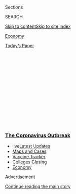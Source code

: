<div id="app">

<div>

<div>

<div>

<div class="NYTAppHideMasthead css-1q2w90k e1suatyy0">

<div class="section css-ui9rw0 e1suatyy2">

<div class="css-eph4ug er09x8g0">

<div class="css-6n7j50">

</div>

<span class="css-1dv1kvn">Sections</span>

<div class="css-10488qs">

<span class="css-1dv1kvn">SEARCH</span>

</div>

[Skip to content](#site-content)[Skip to site
index](#site-index)

</div>

<div id="masthead-section-label" class="css-1wr3we4 eaxe0e00">

[Economy](https://www.nytimes3xbfgragh.onion/section/business/economy)

</div>

<div class="css-10698na e1huz5gh0">

</div>

</div>

<div id="masthead-bar-one" class="section hasLinks css-15hmgas e1csuq9d3">

<div class="css-uqyvli e1csuq9d0">

</div>

<div class="css-1uqjmks e1csuq9d1">

</div>

<div class="css-9e9ivx">

[](https://myaccount.nytimes3xbfgragh.onion/auth/login?response_type=cookie&client_id=vi)

</div>

<div class="css-1bvtpon e1csuq9d2">

[Today’s
Paper](https://www.nytimes3xbfgragh.onion/section/todayspaper)

</div>

</div>

</div>

</div>

<div data-aria-hidden="false">

<div id="site-content" data-role="main">

<div>

<div class="css-1aor85t" style="opacity:0.000000001;z-index:-1;visibility:hidden">

<div class="css-1hqnpie">

<div class="css-epjblv">

<span class="css-17xtcya">[Economy](/section/business/economy)</span><span class="css-x15j1o">|</span><span class="css-fwqvlz">Job
Growth Slowed in July, Signaling a Loss of Economic
Momentum</span>

</div>

<div class="css-k008qs">

<div class="css-1iwv8en">

<span class="css-18z7m18"></span>

<div>

</div>

</div>

<span class="css-1n6z4y">https://nyti.ms/30Dfcd9</span>

<div class="css-1705lsu">

<div class="css-4xjgmj">

<div class="css-4skfbu" data-role="toolbar" data-aria-label="Social Media Share buttons, Save button, and Comments Panel with current comment count" data-testid="share-tools">

  - 
  - 
  - 
  - 
    
    <div class="css-6n7j50">
    
    </div>

  - 

</div>

</div>

</div>

</div>

</div>

</div>

<div class="css-13pd83m">

<div class="css-l9svim">

### [<span class="css-pa1jbp"><span class="css-1rxm0ex">The Coronavirus</span><span class="css-1rxm0ex"> Outbreak</span></span>](https://www.nytimes3xbfgragh.onion/news-event/coronavirus?name=styln-coronavirus-markets&region=TOP_BANNER&variant=undefined&block=storyline_menu_recirc&action=click&pgtype=Article&impression_id=a4f4e500-e3b5-11ea-82f7-af6d488d7008)

  - <span class="css-ousu42"><span class="css-12clwdu">live</span>[Latest
    Updates](https://www.nytimes3xbfgragh.onion/2020/08/21/world/covid-19-coronavirus.html?name=styln-coronavirus-markets&region=TOP_BANNER&variant=undefined&block=storyline_menu_recirc&action=click&pgtype=Article&impression_id=a4f50c10-e3b5-11ea-82f7-af6d488d7008)</span>
  - <span class="css-ousu42">[Maps and
    Cases](https://www.nytimes3xbfgragh.onion/interactive/2020/us/coronavirus-us-cases.html?name=styln-coronavirus-markets&region=TOP_BANNER&variant=undefined&block=storyline_menu_recirc&action=click&pgtype=Article&impression_id=a4f50c11-e3b5-11ea-82f7-af6d488d7008)</span>
  - <span class="css-ousu42">[Vaccine
    Tracker](https://www.nytimes3xbfgragh.onion/interactive/2020/science/coronavirus-vaccine-tracker.html?name=styln-coronavirus-markets&region=TOP_BANNER&variant=undefined&block=storyline_menu_recirc&action=click&pgtype=Article&impression_id=a4f50c12-e3b5-11ea-82f7-af6d488d7008)</span>
  - <span class="css-ousu42">[Colleges
    Closing](https://www.nytimes3xbfgragh.onion/2020/08/19/us/colleges-closing-covid.html?name=styln-coronavirus-markets&region=TOP_BANNER&variant=undefined&block=storyline_menu_recirc&action=click&pgtype=Article&impression_id=a4f50c13-e3b5-11ea-82f7-af6d488d7008)</span>
  - <span class="css-ousu42">[Economy](https://www.nytimes3xbfgragh.onion/live/2020/08/21/business/stock-market-today-coronavirus?name=styln-coronavirus-markets&region=TOP_BANNER&variant=undefined&block=storyline_menu_recirc&action=click&pgtype=Article&impression_id=a4f50c14-e3b5-11ea-82f7-af6d488d7008)</span>

</div>

</div>

<div id="top-wrapper" class="css-1sy8kpn">

<div id="top-slug" class="css-l9onyx">

Advertisement

</div>

[Continue reading the main
story](#after-top)

<div class="ad top-wrapper" style="text-align:center;height:100%;display:block;min-height:250px">

<div id="top" class="place-ad" data-position="top" data-size-key="top">

</div>

</div>

<div id="after-top">

</div>

</div>

<div>

<div id="sponsor-wrapper" class="css-1hyfx7x">

<div id="sponsor-slug" class="css-19vbshk">

Supported by

</div>

[Continue reading the main
story](#after-sponsor)

<div id="sponsor" class="ad sponsor-wrapper" style="text-align:center;height:100%;display:block">

</div>

<div id="after-sponsor">

</div>

</div>

<div class="css-186x18t">

</div>

<div class="css-1vkm6nb ehdk2mb0">

# Job Growth Slowed in July, Signaling a Loss of Economic Momentum

</div>

The ranks of the employed grew by 1.8 million, a drop from the pace of
the previous two months, as renewed business closings hampered the
recovery.

<div id="july-jobs-job-levels" class="section interactive-content interactive-size-scoop css-1t58pk9" data-id="100000007265143">

<div class="css-17ih8de interactive-body" data-sourceid="100000007265143">

<div class="g-story g-freebird g-max-limit" data-preview-slug="june-jobs-day-v2">

<div class="g-container">

<div class="g-asset g-graphic" style="max-width: 945px">

### Jobs remain far below pre-pandemic levels

#### Cumulative change in jobs since July 2016

<div data-role="img">

<div id="g-jobs" class="g-loading">

</div>

</div>

<div class="g-source">

<span class="g-credit">By Allison
McCann</span><span class="g-credit_bullet">·</span><span class="g-credit g-note">Data
is seasonally
adjusted.</span><span class="g-credit_bullet">·</span><span class="g-credit">Source:
Bureau of Labor Statistics</span>

</div>

</div>

</div>

</div>

</div>

</div>

<div class="css-18e8msd">

<div class="css-vp77d3 epjyd6m0">

<div class="css-1baulvz">

By [<span class="css-1baulvz" itemprop="name">Nelson D.
Schwartz</span>](https://www.nytimes3xbfgragh.onion/by/nelson-d-schwartz)
and <span class="css-1baulvz last-byline" itemprop="name">Gillian
Friedman</span>

</div>

</div>

  - 
    
    <div class="css-ld3wwf e16638kd2">
    
    Aug. 7,
    2020
    
    </div>

  - 
    
    <div class="css-4xjgmj">
    
    <div class="css-d8bdto" data-role="toolbar" data-aria-label="Social Media Share buttons, Save button, and Comments Panel with current comment count" data-testid="share-tools">
    
      - 
      - 
      - 
      - 
        
        <div class="css-6n7j50">
        
        </div>
    
      - 
    
    </div>
    
    </div>

</div>

</div>

<div class="section meteredContent css-1r7ky0e" name="articleBody" itemprop="articleBody">

<div class="css-1fanzo5 StoryBodyCompanionColumn">

<div class="css-53u6y8">

The American economy slowed in July as the pace of hiring eased from the
robust rate of the previous two months, a victim of waning momentum and
the resurgence of the coronavirus in many parts of the country.

Employers added 1.8 million jobs, well below the 4.8 million jump in
payrolls in June, the Labor Department reported, after virus-related
restrictions caused some businesses to close for a second time. The
unemployment rate fell to 10.2 percent.

Hours after the report underscored the slowing recovery, talks between
administration officials and congressional Democrats on how to pump more
aid into the economy were on the verge of collapse. On Friday night,
President Trump threatened to bypass Congress and act on his own —
though his power to do so was unclear.

</div>

</div>

<div>

</div>

<div class="css-1fanzo5 StoryBodyCompanionColumn">

<div class="css-53u6y8">

Prominent among the unresolved issues were a revival of the government’s
$600-a-week supplement to unemployment aid, a lifeline for millions of
jobless workers until it expired at the end of last month, and a
possible extension of [an eviction moratorium covering many of the
nation’s
tenants](https://www.nytimes3xbfgragh.onion/2020/08/07/business/economy/housing-economy-eviction-renters.html).

</div>

</div>

<div class="css-1fanzo5 StoryBodyCompanionColumn">

<div class="css-53u6y8">

Even with July’s gains, fewer than half of the 22 million jobs lost in
March and April have been restored. And economists warn that the rest of
the lost ground will be a challenge to regain.

“The easy hiring that was done in May and June has been exhausted,” said
Michelle Meyer, head of U.S. economics at Bank of America. “With many
companies not running at full capacity, it becomes harder to get that
incremental worker back in.”

Over all, the job market reflects the crosswinds buffeting the economy
less than 100 days before the presidential election. Retailers continue
to file for bankruptcy, while airlines and hotels operate at a small
fraction of capacity. Some companies are calling back laid-off
employees, even as other employers continue to shed workers.

The longer the crisis goes on, the greater the toll for businesses,
especially smaller ones.

“We’re going to start to see a lot of small businesses fall by the
wayside, a lot of people who are unemployed become chronically
unemployed,” said Kenneth S. Rogoff, a Harvard University economist who
has written extensively on financial and economic crises. “We’re in
very, very dangerous territory.”

</div>

</div>

<div class="css-1fanzo5 StoryBodyCompanionColumn">

<div class="css-53u6y8">

And underscoring the prevalence of what economists term “churn” in the
labor market, some jobless Americans have secured work only to find
themselves out of a job for a second
time.

<div id="NYT_MAIN_CONTENT_1_REGION" class="css-9tf9ac">

<div>

<div id="styln-covid-updates-markets" class="section interactive-content interactive-size-medium css-1ftcdic">

<div class="css-17ih8de interactive-body">

<div id="styln-briefing-block">

<div class="briefing-block-header-section">

# [Latest Updates: The Coronavirus Outbreak and the Economy](https://www.nytimes3xbfgragh.onion/live/2020/08/21/business/stock-market-today-coronavirus?action=click&pgtype=Article&state=default&region=MAIN_CONTENT_1&context=storylines_live_updates)

</div>

<div class="briefing-block-lb-items">

<div class="briefing-block-update-time active">

[54m
ago](https://www.nytimes3xbfgragh.onion/live/2020/08/21/business/stock-market-today-coronavirus?action=click&pgtype=Article&state=default&region=MAIN_CONTENT_1&context=storylines_live_updates#what-we-overheard-on-earnings-calls)

</div>

<div>

[What we overheard on earnings
calls.](https://www.nytimes3xbfgragh.onion/live/2020/08/21/business/stock-market-today-coronavirus?action=click&pgtype=Article&state=default&region=MAIN_CONTENT_1&context=storylines_live_updates#what-we-overheard-on-earnings-calls)

</div>

<div class="briefing-block-update-time active">

[3h
ago](https://www.nytimes3xbfgragh.onion/live/2020/08/21/business/stock-market-today-coronavirus?action=click&pgtype=Article&state=default&region=MAIN_CONTENT_1&context=storylines_live_updates#government-debt-in-britain-exceeds-2-trillion-for-the-first-time)

</div>

<div>

[Government debt in Britain exceeds £2 trillion for the first
time.](https://www.nytimes3xbfgragh.onion/live/2020/08/21/business/stock-market-today-coronavirus?action=click&pgtype=Article&state=default&region=MAIN_CONTENT_1&context=storylines_live_updates#government-debt-in-britain-exceeds-2-trillion-for-the-first-time)

</div>

<div class="briefing-block-update-time active">

[3h
ago](https://www.nytimes3xbfgragh.onion/live/2020/08/21/business/stock-market-today-coronavirus?action=click&pgtype=Article&state=default&region=MAIN_CONTENT_1&context=storylines_live_updates#us-stocks-waver-as-global-markets-fall)

</div>

<div>

[U.S. stocks waver as global markets
fall.](https://www.nytimes3xbfgragh.onion/live/2020/08/21/business/stock-market-today-coronavirus?action=click&pgtype=Article&state=default&region=MAIN_CONTENT_1&context=storylines_live_updates#us-stocks-waver-as-global-markets-fall)

</div>

</div>

<div class="briefing-block-footer">

<div class="briefing-block-footer-meta">

[See more
updates](https://www.nytimes3xbfgragh.onion/live/2020/08/21/business/stock-market-today-coronavirus?action=click&pgtype=Article&state=default&region=MAIN_CONTENT_1&context=storylines_live_updates)

</div>

<div class="briefing-block-briefinglinks">

<span>More live coverage:</span>
[Global](https://www.nytimes3xbfgragh.onion/2020/08/21/world/covid-19-coronavirus.html?action=click&pgtype=Article&state=default&region=MAIN_CONTENT_1&context=storylines_live_updates)

</div>

</div>

</div>

</div>

</div>

</div>

</div>

After coronavirus-related lockdowns forced dining establishments in New
York to close in March, Hannah Lane, 24, was laid off as a server in a
popular Gramercy Park restaurant where she made about $60,000 a year.

</div>

</div>

<div class="css-79elbk" data-testid="photoviewer-wrapper">

<div class="css-z3e15g" data-testid="photoviewer-wrapper-hidden">

</div>

<div class="css-1a48zt4 ehw59r15" data-testid="photoviewer-children">

![<span class="css-16f3y1r e13ogyst0" data-aria-hidden="true">Hannah
Lane was laid off as a restaurant server, rehired and laid off again.
She has renewed her search for
work.</span><span class="css-cnj6d5 e1z0qqy90" itemprop="copyrightHolder"><span class="css-1ly73wi e1tej78p0">Credit...</span><span>Jose
A. Alvarado Jr. for The New York
Times</span></span>](https://static01.graylady3jvrrxbe.onion/images/2020/08/07/business/07markets-brf-layoff/merlin_175402275_5dfa702d-9008-470c-aff0-0e3b61e03357-articleLarge.jpg?quality=75&auto=webp&disable=upscale)

</div>

</div>

<div class="css-1fanzo5 StoryBodyCompanionColumn">

<div class="css-53u6y8">

She applied for unemployment benefits, but had to wait two months for
the payments to begin. Then, in early July, as New York allowed
restaurants to open for indoor dining, Ms. Lane was recalled to her job.

“I went back into work, clocked in, went back on payroll, the whole nine
yards,” she said.

She had spent just one day there when Gov. Andrew M. Cuomo reversed
course and prohibited dining inside restaurants. Ms. Lane was laid off
again, and found herself back on unemployment and looking for work.

The leisure and hospitality industry was hit hard in the downturn and
faces new restrictions on bars and indoor dining in states like
California, Florida and Texas.

Last month, it added 592,000 jobs, or one-third of the net gain for the
economy over
all.

</div>

</div>

<div id="july-jobs-industries" class="section interactive-content interactive-size-scoop css-1fwl6kh" data-id="100000007265146">

<div class="css-17ih8de interactive-body" data-sourceid="100000007265146">

<div class="g-story g-freebird g-max-limit" data-preview-slug="june-jobs-day-v2">

<div class="g-container">

<div class="g-asset g-graphic" style="max-width: 1050px">

### Industries are rebounding, but none have fully recovered

#### Cumulative change in jobs since July 2016, by industry

<div data-role="img">

<div id="g-industries">

</div>

</div>

<div class="g-source">

<span class="g-credit">By Allison
McCann</span><span class="g-credit_bullet">·</span><span class="g-credit g-note">Data
is seasonally
adjusted.</span><span class="g-credit_bullet">·</span><span class="g-credit">Source:
Bureau of Labor Statistics</span>

</div>

</div>

</div>

</div>

</div>

</div>

<div class="css-1fanzo5 StoryBodyCompanionColumn">

<div class="css-53u6y8">

July’s job growth in the industry followed a jump of 3.4 million in May
and June, seasonally adjusted, but employment in the field is still 4.3
million below where it was in February.

The retail industry, another hard-hit sector that has seen numerous
bankruptcies in recent months, added 258,000 jobs last month.

The pandemic’s toll on jobs in those categories has hit lower-paid
workers especially hard, including millions who depend on tips. For big
increases in hiring at restaurants and bars, employees may need to wait
until indoor dining is again permitted in states like New York —
something unlikely to occur until a vaccine is found.

While the survey of households released on Friday counted 16.3 million
Americans as unemployed, the Labor Department has reported that over 30
million are receiving some sort of unemployment benefit.

The household survey does not count people as unemployed if they have
given up the search for work and are not considered part of the labor
force. There are also differences between the Labor Department’s
definition of unemployment and state requirements for
benefits.

</div>

</div>

<div class="css-a7yk8a e73j0it0">

<div class="css-1xdhyk6 erfvjey0">

<span class="css-1ly73wi e1tej78p0">Image</span>

<div class="css-zjzyr8">

<div data-testid="lazyimage-container" style="height:257.77777777777777px">

</div>

</div>

</div>

<span class="css-16f3y1r e13ogyst0" data-aria-hidden="true">A barista on
the job this week in Kansas City, Mo., at a coffee spot that had laid
off much of its staff early in the
pandemic.</span><span class="css-cnj6d5 e1z0qqy90" itemprop="copyrightHolder"><span class="css-1ly73wi e1tej78p0">Credit...</span><span>Christopher
Smith for The New York
Times</span></span>

<div class="css-1xdhyk6 erfvjey0">

<span class="css-1ly73wi e1tej78p0">Image</span>

<div class="css-zjzyr8">

<div data-testid="lazyimage-container" style="height:263.5777777777778px">

</div>

</div>

</div>

<span class="css-16f3y1r e13ogyst0" data-aria-hidden="true">American
Freight in Independence, Mo., was looking for workers this week. Even as
some businesses hire, layoffs
persist.</span><span class="css-cnj6d5 e1z0qqy90" itemprop="copyrightHolder"><span class="css-1ly73wi e1tej78p0">Credit...</span><span>Christopher
Smith for The New York Times</span></span>

</div>

<div class="css-1fanzo5 StoryBodyCompanionColumn">

<div class="css-53u6y8">

However it is measured, the pandemic’s economic pain has not been
distributed evenly.

The seasonally adjusted unemployment rate for Black adults [was 14.6
percent](https://www.bls.gov/news.release/empsit.t02.htm) in July, down
slightly from 15.4 percent the month before and a little more than two
percentage points from its peak in May — but still more than double its
5.8 percent rate in February.

</div>

</div>

<div class="css-1fanzo5 StoryBodyCompanionColumn">

<div class="css-53u6y8">

Joblessness for white workers eased to 9.2 percent in July. While that
rate is up sharply from 3.1 percent in February, it has fallen about
five percentage points from its April peak.

Unemployment among other minority groups also remains elevated. The rate
for Hispanic [workers](https://www.bls.gov/news.release/empsit.t03.htm)
was at 12.9 percent, up from 4.4 percent before the crisis. Asian
workers — who before the downturn had the lowest jobless rate of any
demographic group — posted a 12 percent unemployment rate in
July.

</div>

</div>

<div id="july-jobs-demographics-unemployment" class="section interactive-content interactive-size-scoop css-1fwl6kh" data-id="100000007265151">

<div class="css-17ih8de interactive-body" data-sourceid="100000007265151">

<div class="g-story g-freebird g-max-limit" data-preview-slug="june-jobs-day-v2">

<div class="g-container">

<div class="g-asset g-graphic" style="max-width: 1050px">

### Black men continue to have the highest rate of unemployment

#### Unemployment rates by race for <span class="group-Men">men</span>, <span class="group-Women">women</span> and <span class="group-overall">over all</span>

<div data-role="img">

<div id="g-demographics">

<div class="chart-wrap-demo">

<div class="chart-hed">

Black

</div>

<div id="g-black" class="g-loading demo">

</div>

</div>

<div class="chart-wrap-demo">

<div class="chart-hed">

Hispanic

</div>

<div id="g-hispanic" class="g-loading demo">

</div>

</div>

<div class="chart-wrap-demo">

<div class="chart-hed">

Asian

</div>

<div id="g-asian" class="g-loading demo">

</div>

</div>

<div class="chart-wrap-demo">

<div class="chart-hed">

White

</div>

<div id="g-white" class="g-loading demo">

</div>

</div>

</div>

</div>

<div class="g-source">

<span class="g-credit">By Allison
McCann</span><span class="g-credit_bullet">·</span><span class="g-credit g-note">Rates
are seasonally adjusted except those for Asian men and
women.</span><span class="g-credit_bullet">·</span><span class="g-credit">Source:
Bureau of Labor Statistics</span>

</div>

</div>

</div>

</div>

</div>

</div>

<div class="css-1fanzo5 StoryBodyCompanionColumn">

<div class="css-53u6y8">

Policymakers have noted the differing impact. “The rise in joblessness
has been especially severe for lower-wage workers, for women, and for
African-Americans and Hispanics,” Jerome H. Powell, the Federal Reserve
chair, said at a [news
conference](https://www.federalreserve.gov/mediacenter/files/FOMCpresconf20200729.pdf)
in late July. “This reversal of economic fortune has upended many lives
and created great uncertainty about the future.”

For some workers, securing a position has meant accepting lower pay.

When the pandemic hit, David Espy was a safety manager overseeing the
construction of a resort hotel at Walt Disney World in Florida. But in
mid-March, when virus-related shutdowns forced entertainment venues to
close, Mr. Espy lost his job.

After being unemployed for one month, Mr. Espy, 59, was hired by a
consulting company called Safety, Solutions and Supply. Before the
pandemic, he was making $125,000 a year. Now, he earns $75,000.

The new job does not pay him enough to cover his expenses, including two
car loans and the mortgage on his house in Valrico, Fla., where he lives
with his wife and a 20-year-old son. To make ends meet, he is spending
$2,000 of his savings each month.

</div>

</div>

<div class="css-1fanzo5 StoryBodyCompanionColumn">

<div class="css-53u6y8">

“I would call myself underemployed,” he said. “I’m working at a reduced
rate just to pay my
bills.”

</div>

</div>

<div class="css-79elbk" data-testid="photoviewer-wrapper">

<div class="css-z3e15g" data-testid="photoviewer-wrapper-hidden">

</div>

<div class="css-1a48zt4 ehw59r15" data-testid="photoviewer-children">

<div class="css-1xdhyk6 erfvjey0">

<span class="css-1ly73wi e1tej78p0">Image</span>

<div class="css-zjzyr8">

<div data-testid="lazyimage-container" style="height:309.3333333333333px">

</div>

</div>

</div>

<span class="css-16f3y1r e13ogyst0" data-aria-hidden="true">“I’m working
at a reduced rate just to pay my bills,” said David Espy, who took a job
paying far less than the one he lost at the start of the
pandemic.</span><span class="css-cnj6d5 e1z0qqy90" itemprop="copyrightHolder"><span class="css-1ly73wi e1tej78p0">Credit...</span><span>Zack
Wittman for The New York Times</span></span>

</div>

</div>

<div class="css-1fanzo5 StoryBodyCompanionColumn">

<div class="css-53u6y8">

Even as some employers recall laid-off workers, others are concluding
they can no longer stay in business. That has caused financial and
emotional damage for owners and employees alike.

For Jackie Anscher, the closing of the boutique fitness studio where she
taught spinning classes in Long Beach, N.Y., until March meant more than
the loss of a job. It was the end of something she was passionate about
and halted the deep connections she had built with clients.

“I miss it like I’ve lost a limb,” she said. “What started as an
exercise class encompassed so much more. I’m a therapist on a bike. I’m
sure a lot of people can relate to the emotional loss.”

Ms. Anscher, who taught eight to 10 classes a week, said her financial
situation was stable because of her husband’s job. But there is nowhere
to go to keep teaching as gyms remain closed.

“This was a forced retirement,” Ms. Anscher, 58, said. “I’m not ready to
retire. I’m waiting to see how I can pick up the pieces.”

Stephanie Horowitz, the studio’s owner, didn’t think the moratorium on
classes would be the end of her business, Ocean Ride, when it was
imposed in March. She offered spinning classes over the internet, she
said, “but it never took off the way we needed it to.”

</div>

</div>

<div class="css-1fanzo5 StoryBodyCompanionColumn">

<div class="css-53u6y8">

By mid-July, the financial drain was too great, and she decided to shut
down after seven years. Some of the bikes have been sold, and Ms.
Horowitz has been cleaning out the space on the South Shore of Long
Island, a few blocks from the Atlantic. Seven part-time workers,
including Ms. Anscher, have lost their jobs.

“We were a staple in the community, and we had a good run,” Ms.
Horowitz, 40, said. “It’s emotional. We had just bought new bikes last
year. Who knows what the future holds for any of us?”

Jeanna Smialek and Ben Casselman contributed reporting.

</div>

</div>

<div>

</div>

</div>

<div>

</div>

<div>

</div>

<div>

</div>

<div>

<div id="bottom-wrapper" class="css-1ede5it">

<div id="bottom-slug" class="css-l9onyx">

Advertisement

</div>

[Continue reading the main
story](#after-bottom)

<div id="bottom" class="ad bottom-wrapper" style="text-align:center;height:100%;display:block;min-height:90px">

</div>

<div id="after-bottom">

</div>

</div>

</div>

</div>

</div>

## Site Index

<div>

</div>

## Site Information Navigation

  - [© <span>2020</span> <span>The New York Times
    Company</span>](https://help.nytimes3xbfgragh.onion/hc/en-us/articles/115014792127-Copyright-notice)

<!-- end list -->

  - [NYTCo](https://www.nytco.com/)
  - [Contact
    Us](https://help.nytimes3xbfgragh.onion/hc/en-us/articles/115015385887-Contact-Us)
  - [Work with us](https://www.nytco.com/careers/)
  - [Advertise](https://nytmediakit.com/)
  - [T Brand Studio](http://www.tbrandstudio.com/)
  - [Your Ad
    Choices](https://www.nytimes3xbfgragh.onion/privacy/cookie-policy#how-do-i-manage-trackers)
  - [Privacy](https://www.nytimes3xbfgragh.onion/privacy)
  - [Terms of
    Service](https://help.nytimes3xbfgragh.onion/hc/en-us/articles/115014893428-Terms-of-service)
  - [Terms of
    Sale](https://help.nytimes3xbfgragh.onion/hc/en-us/articles/115014893968-Terms-of-sale)
  - [Site
    Map](https://spiderbites.nytimes3xbfgragh.onion)
  - [Help](https://help.nytimes3xbfgragh.onion/hc/en-us)
  - [Subscriptions](https://www.nytimes3xbfgragh.onion/subscription?campaignId=37WXW)

</div>

</div>

</div>

</div>
